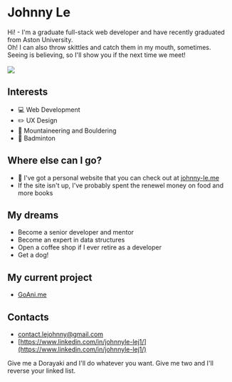 # Johnny Le

<div>
  <span>Hi! - I'm a graduate full-stack web developer and have recently graduated from Aston University.</span>
  <br>
  <span>Oh! I can also throw skittles and catch them in my mouth, sometimes. Seeing is believing, so I'll show you if the next time we meet!</span>
</div>
<br>
<img src="https://github-readme-stats.vercel.app/api?username=Johnny0121&&show_icons=true&title_color=ffffff&icon_color=bb2acf&text_color=daf7dc&bg_color=151515">

## Interests
- :computer: Web Development
- :pencil2: UX Design
- :sunrise_over_mountains: Mountaineering and Bouldering
- :tennis: Badminton

## Where else can I go?
- :iphone: I've got a personal website that you can check out at [johnny-le.me](https://www.johnny-le.me)
- If the site isn't up, I've probably spent the renewel money on food and more books 

## My dreams
- Become a senior developer and mentor
- Become an expert in data structures
- Open a coffee shop if I ever retire as a developer
- Get a dog!

## My current project
- [GoAni.me](https://github.com/Johnny0121/goani.me)

## Contacts

- [contact.lejohnny@gmail.com](contact.lejohnny@gmail.com)
- [https://www.linkedin.com/in/johnnyle-lej1/](https://www.linkedin.com/in/johnnyle-lej1/)

Give me a Dorayaki and I'll do whatever you want. Give me two and I'll reverse your linked list.
